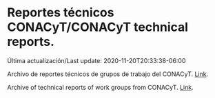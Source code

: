 # Reportes técnicos CONACyT/CONACyT technical reports.

Última actualización/Last update: 2020-11-20T20:33:38-06:00

Archivo de reportes técnicos de grupos de trabajo del CONACyT. [Link](https://coronavirus.conacyt.mx/productos/index.html).

Archive of technical reports of work groups from CONACyT. [Link](https://coronavirus.conacyt.mx/productos/index.html).
